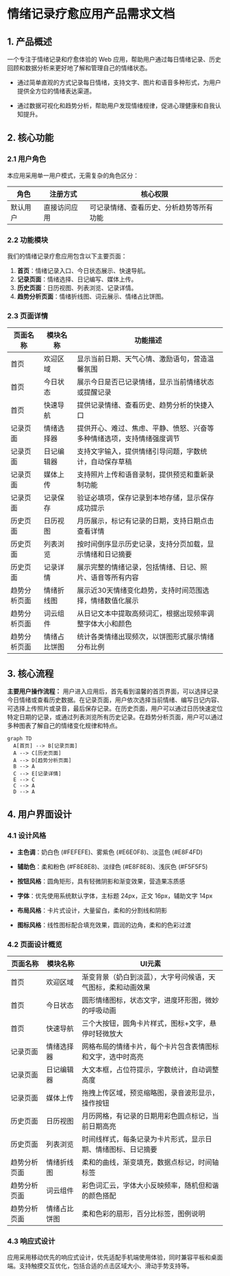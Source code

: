# 情绪记录疗愈应用产品需求文档

## 1. 产品概述

一个专注于情绪记录和疗愈体验的 Web 应用，帮助用户通过每日情绪记录、历史回顾和数据分析来更好地了解和管理自己的情绪状态。

* 通过简单直观的方式记录每日情绪，支持文字、图片和语音多种形式，为用户提供全方位的情绪表达渠道。

* 通过数据可视化和趋势分析，帮助用户发现情绪规律，促进心理健康和自我认知提升。

## 2. 核心功能

### 2.1 用户角色

本应用采用单一用户模式，无需复杂的角色区分：

| 角色   | 注册方式   | 核心权限                 |
| ---- | ------ | -------------------- |
| 默认用户 | 直接访问应用 | 可记录情绪、查看历史、分析趋势等所有功能 |

### 2.2 功能模块

我们的情绪记录疗愈应用包含以下主要页面：

1. **首页**：情绪记录入口、今日状态展示、快速导航。
2. **记录页面**：情绪选择、日记编写、媒体上传。
3. **历史页面**：日历视图、列表浏览、记录详情。
4. **趋势分析页面**：情绪折线图、词云展示、情绪占比饼图。

### 2.3 页面详情

| 页面名称   | 模块名称   | 功能描述                                |
| ------ | ------ | ----------------------------------- |
| 首页     | 欢迎区域   | 显示当前日期、天气心情、激励语句，营造温馨氛围             |
| 首页     | 今日状态   | 展示今日是否已记录情绪，显示当前情绪状态或提醒记录           |
| 首页     | 快速导航   | 提供记录情绪、查看历史、趋势分析的快捷入口               |
| 记录页面   | 情绪选择器  | 提供开心、难过、焦虑、平静、愤怒、兴奋等多种情绪选项，支持情绪强度调节 |
| 记录页面   | 日记编辑器  | 支持文字输入，提供情绪引导问题，字数统计，自动保存草稿         |
| 记录页面   | 媒体上传   | 支持照片上传和语音录制，提供预览和重新录制功能             |
| 记录页面   | 记录保存   | 验证必填项，保存记录到本地存储，显示保存成功提示            |
| 历史页面   | 日历视图   | 月历展示，标记有记录的日期，支持日期点击查看详情            |
| 历史页面   | 列表浏览   | 按时间倒序显示历史记录，支持分页加载，显示情绪和日记摘要        |
| 历史页面   | 记录详情   | 展示完整的情绪记录，包括情绪、日记、照片、语音等所有内容        |
| 趋势分析页面 | 情绪折线图  | 展示近30天情绪变化趋势，支持时间范围选择，情绪数值化展示       |
| 趋势分析页面 | 词云组件   | 从日记文本中提取高频词汇，根据出现频率调整字体大小和颜色        |
| 趋势分析页面 | 情绪占比饼图 | 统计各类情绪出现频次，以饼图形式展示情绪分布比例            |

## 3. 核心流程

**主要用户操作流程：**
用户进入应用后，首先看到温馨的首页界面，可以选择记录今日情绪或查看历史数据。在记录页面，用户依次选择当前情绪、编写日记内容、可选择上传照片或录音，最后保存记录。在历史页面，用户可以通过日历快速定位特定日期的记录，或通过列表浏览所有历史记录。在趋势分析页面，用户可以通过多种图表了解自己的情绪变化规律和特点。

```mermaid
graph TD
  A[首页] --> B[记录页面]
  A --> C[历史页面]
  A --> D[趋势分析页面]
  B --> A
  C --> E[记录详情]
  E --> C
  C --> A
  D --> A
```

## 4. 用户界面设计

### 4.1 设计风格

* **主色调**：奶白色 (#FEFEFE)、雾紫色 (#E6E0F8)、淡蓝色 (#E8F4FD)

* **辅助色**：柔和粉色 (#F8E8E8)、淡绿色 (#E8F8E8)、浅灰色 (#F5F5F5)

* **按钮风格**：圆角矩形，具有轻微阴影和渐变效果，营造果冻质感

* **字体**：优先使用系统默认字体，主标题 24px，正文 16px，辅助文字 14px

* **布局风格**：卡片式设计，大量留白，柔和的分割线和阴影

* **图标风格**：线性图标配合填充效果，圆润的边角，柔和的色彩过渡

### 4.2 页面设计概览

| 页面名称   | 模块名称   | UI元素                           |
| ------ | ------ | ------------------------------ |
| 首页     | 欢迎区域   | 渐变背景（奶白到淡蓝），大字号问候语，天气图标，柔和动画效果 |
| 首页     | 今日状态   | 圆形情绪图标，状态文字，进度环形图，微妙的呼吸动画      |
| 首页     | 快速导航   | 三个大按钮，圆角卡片样式，图标+文字，悬停时轻微放大     |
| 记录页面   | 情绪选择器  | 网格布局的情绪卡片，每个卡片包含表情图标和文字，选中时高亮  |
| 记录页面   | 日记编辑器  | 大文本框，占位符提示，字数统计，自动调整高度         |
| 记录页面   | 媒体上传   | 拖拽上传区域，预览缩略图，录音波形显示，操作按钮       |
| 历史页面   | 日历视图   | 月历网格，有记录的日期用彩色圆点标记，当前日期高亮      |
| 历史页面   | 列表浏览   | 时间线样式，每条记录为卡片形式，显示日期、情绪图标、日记摘要 |
| 趋势分析页面 | 情绪折线图  | 柔和的曲线，渐变填充，数据点标记，时间轴标签         |
| 趋势分析页面 | 词云组件   | 彩色词汇云，字体大小反映频率，随机但和谐的颜色搭配      |
| 趋势分析页面 | 情绪占比饼图 | 柔和色彩的扇形，百分比标签，图例说明             |

### 4.3 响应式设计

应用采用移动优先的响应式设计，优先适配手机端使用体验，同时兼容平板和桌面端。支持触摸交互优化，包括合适的点击区域大小、滑动手势支持等。
